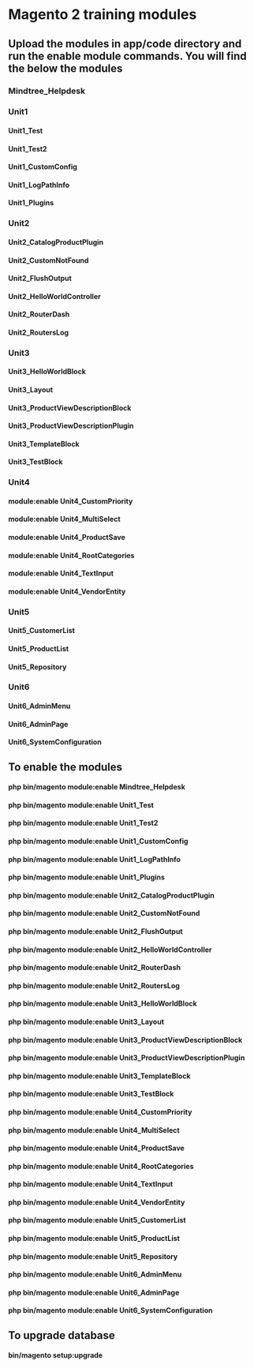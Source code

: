 # Magento 2 training modules
## Upload the modules in app/code directory and run the enable module commands. You will find the below the modules
### Mindtree_Helpdesk
### Unit1
#### Unit1_Test
#### Unit1_Test2
#### Unit1_CustomConfig
#### Unit1_LogPathInfo
#### Unit1_Plugins
### Unit2
#### Unit2_CatalogProductPlugin
#### Unit2_CustomNotFound
#### Unit2_FlushOutput
#### Unit2_HelloWorldController
#### Unit2_RouterDash
#### Unit2_RoutersLog
### Unit3
#### Unit3_HelloWorldBlock
#### Unit3_Layout
#### Unit3_ProductViewDescriptionBlock
#### Unit3_ProductViewDescriptionPlugin
#### Unit3_TemplateBlock
#### Unit3_TestBlock
### Unit4
#### module:enable Unit4_CustomPriority
#### module:enable Unit4_MultiSelect
#### module:enable Unit4_ProductSave
#### module:enable Unit4_RootCategories
#### module:enable Unit4_TextInput
#### module:enable Unit4_VendorEntity
### Unit5
#### Unit5_CustomerList
#### Unit5_ProductList
#### Unit5_Repository
### Unit6
#### Unit6_AdminMenu
#### Unit6_AdminPage
#### Unit6_SystemConfiguration

## To enable the modules
#### php bin/magento module:enable Mindtree_Helpdesk
#### php bin/magento module:enable Unit1_Test
#### php bin/magento module:enable Unit1_Test2
#### php bin/magento module:enable Unit1_CustomConfig
#### php bin/magento module:enable Unit1_LogPathInfo
#### php bin/magento module:enable Unit1_Plugins
#### php bin/magento module:enable Unit2_CatalogProductPlugin
#### php bin/magento module:enable Unit2_CustomNotFound
#### php bin/magento module:enable Unit2_FlushOutput
#### php bin/magento module:enable Unit2_HelloWorldController
#### php bin/magento module:enable Unit2_RouterDash
#### php bin/magento module:enable Unit2_RoutersLog
#### php bin/magento module:enable Unit3_HelloWorldBlock
#### php bin/magento module:enable Unit3_Layout
#### php bin/magento module:enable Unit3_ProductViewDescriptionBlock
#### php bin/magento module:enable Unit3_ProductViewDescriptionPlugin
#### php bin/magento module:enable Unit3_TemplateBlock
#### php bin/magento module:enable Unit3_TestBlock
#### php bin/magento module:enable Unit4_CustomPriority
#### php bin/magento module:enable Unit4_MultiSelect
#### php bin/magento module:enable Unit4_ProductSave
#### php bin/magento module:enable Unit4_RootCategories
#### php bin/magento module:enable Unit4_TextInput
#### php bin/magento module:enable Unit4_VendorEntity
#### php bin/magento module:enable Unit5_CustomerList
#### php bin/magento module:enable Unit5_ProductList
#### php bin/magento module:enable Unit5_Repository
#### php bin/magento module:enable Unit6_AdminMenu
#### php bin/magento module:enable Unit6_AdminPage
#### php bin/magento module:enable Unit6_SystemConfiguration

## To upgrade database
#### bin/magento setup:upgrade
